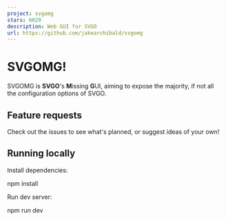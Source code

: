 ```yaml
---
project: svgomg
stars: 6029
description: Web GUI for SVGO
url: https://github.com/jakearchibald/svgomg
---
```


SVGOMG!
=======

SVGOMG is **SVGO**'s **M**issing **G**UI, aiming to expose the majority, if not all the configuration options of SVGO.

Feature requests
----------------

Check out the issues to see what's planned, or suggest ideas of your own!

Running locally
---------------

Install dependencies:

npm install

Run dev server:

npm run dev
